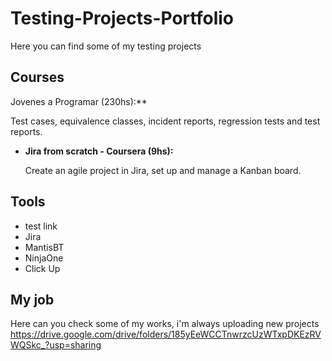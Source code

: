 # Testing-Projects-Portfolio
Here you can find  some of my testing projects

## Courses
Jovenes a Programar (230hs):**

  Test cases, equivalence classes, incident reports, regression tests and test reports.
  
* **Jira from scratch - Coursera (9hs):**

  Create an agile project in Jira, set up and manage a Kanban board.
  
## Tools
* test link
* Jira
* MantisBT
* NinjaOne
* Click Up

## My job

Here can you check some of my works, i'm always uploading new projects 
https://drive.google.com/drive/folders/185yEeWCCTnwrzcUzWTxpDKEzRVWQSkc_?usp=sharing
